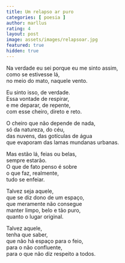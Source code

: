 ```yaml
---
title: Um relapso ar puro
categories: [ poesia ]
author: marllus
rating: 4
layout: post
image: assets/images/relapsoar.jpg
featured: true
hidden: true
---
```


Na verdade eu sei porque eu me sinto assim,<br>
como se estivesse lá,<br>
no meio do mato, naquele vento.<br>

Eu sinto isso, de verdade.<br>
Essa vontade de respirar,<br>
e me deparar, de repente,<br>
com esse cheiro, direto e reto.<br>

O cheiro que não depende de nada,<br>
só da natureza, do céu,<br>
das nuvens, das gotículas de água<br>
que evaporam das lamas mundanas urbanas.<br>

Mas estão lá, feias ou belas,<br>
sempre estarão.<br>
O que de fato penso é sobre<br>
o que faz, realmente,<br>
tudo se enfeiar.<br>

Talvez seja aquele,<br>
que se diz dono de um espaço,<br>
que meramente não consegue<br>
manter limpo, belo e tão puro,<br>
quanto o lugar original.<br>

Talvez aquele,<br>
tenha que saber,<br>
que não há espaço para o feio,<br>
para o não confluente,<br>
para o que não diz respeito a todos.<br>
